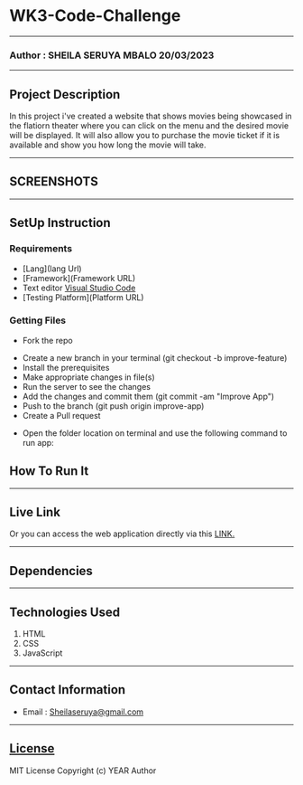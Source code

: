 # WK3-Code-Challenge
*****
### Author : SHEILA SERUYA MBALO 20/03/2023
****
## Project Description

In this project i've created a website that shows movies being showcased in the flatiorn theater where you can click on the menu and the desired movie will
be displayed. It will also allow you to purchase the movie ticket if it is available and show you how long the movie will take. 

******

## SCREENSHOTS


********
## SetUp Instruction
### Requirements
* [Lang](lang Url)
* [Framework](Framework URL)
* Text editor [Visual Studio Code](https://code.visualstudio.com/download)
* [Testing Platform](Platform URL)


### Getting Files
* Fork the repo
- Create a new branch in your terminal (git checkout -b improve-feature)
- Install the prerequisites
- Make appropriate changes in file(s)
- Run the server to see the changes
- Add the changes and commit them (git commit -am "Improve App")
- Push to the branch (git push origin improve-app)
- Create a Pull request
* Open the folder location on terminal and use the following command to run app:

## How To Run It

*****
## Live Link
Or you can access the web application directly via this [LINK.](http://127.0.0.1:5500/index.html)
*****
## Dependencies

*****
## Technologies Used
1. HTML
2. CSS
3. JavaScript
*****
## Contact Information
* Email : Sheilaseruya@gmail.com
*****
## [License](LICENSE)
MIT License
Copyright (c) YEAR Author
